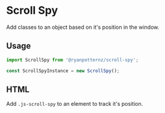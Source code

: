 Scroll Spy
==========

Add classes to an object based on it's position in the window.

Usage
-----

```javascript
import ScrollSpy from '@ryanpotternz/scroll-spy';

const ScrollSpyInstance = new ScrollSpy();
```

HTML
----

Add `.js-scroll-spy` to an element to track it's position.